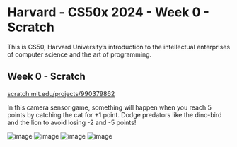 # Harvard - CS50x 2024 - Week 0 - Scratch
This is CS50, Harvard University’s introduction to the intellectual enterprises of computer science and the art of programming.

## Week 0 - Scratch
[scratch.mit.edu/projects/990379862](https://scratch.mit.edu/projects/990379862)

In this camera sensor game, something will happen when you reach 5 points by catching the cat for +1 point. Dodge predators like the dino-bird and the lion to avoid losing -2 and -5 points!

![image](https://github.com/anjimenezp/Harvard_CS50x_W0_Scratch/assets/55604046/0f7a2637-7dbc-477a-9fb8-d693d7a110ab)
![image](https://github.com/anjimenezp/Harvard_CS50x_W0_Scratch/assets/55604046/5239b57b-2720-4cdd-86d8-b7c8ea97c740)
![image](https://github.com/anjimenezp/Harvard_CS50x_W0_Scratch/assets/55604046/c5cedeab-1c95-4d48-bbce-a4b95f77ce07)
![image](https://github.com/anjimenezp/Harvard_CS50x_W0_Scratch/assets/55604046/8e759372-afb5-4268-9566-e825e5045f21)


